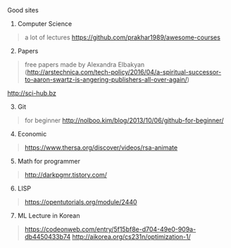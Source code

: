 Good sites

1. Computer Science 

  > a lot of lectures
  https://github.com/prakhar1989/awesome-courses
  
2. Papers
  > free papers made by Alexandra Elbakyan 
  (http://arstechnica.com/tech-policy/2016/04/a-spiritual-successor-to-aaron-swartz-is-angering-publishers-all-over-again/)

  http://sci-hub.bz
  
  
3. Git
  > for beginner 
  http://nolboo.kim/blog/2013/10/06/github-for-beginner/


4. Economic
  > https://www.thersa.org/discover/videos/rsa-animate

5. Math for programmer
  > http://darkpgmr.tistory.com/


6. LISP
  > https://opentutorials.org/module/2440
  
7. ML Lecture in Korean
  > https://codeonweb.com/entry/5f15bf8e-d704-49e0-909a-db4450433b74
  > http://aikorea.org/cs231n/optimization-1/
